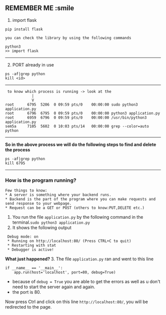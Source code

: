 ## REMEMBER ME :smile

1. import flask

```
pip install flask
```

`you can check the library by using the following commands`

```
python3
>> import flask

```

---

2. PORT already in use

```
ps -af|grep python
kill <id>
```

---


```
 to know which process is running -> look at the 
            |
            V
root      6795  5206  0 09:59 pts/0    00:00:00 sudo python3 application.py
root      6796  6795  0 09:59 pts/0    00:00:00 python3 application.py
root      6959  6796  0 09:59 pts/0    00:00:00 /usr/bin/python3 application.py
sem5a     7105  5602  0 10:03 pts/14   00:00:00 grep --color=auto python
```
---

<strong>So in the above process we will do the following steps to find and delete the process</strong>

```
ps -af|grep python
kill 6795
```

---

### How is the program running?

```
Few things to know:
* A server is something where your backend runs.
* Backend is the part of the program where you can make requests and send response to your webpage.
* Request can be a GET or POST (others to know:PUT,DELETE etc.)
```

1. You run the file `application.py` by the following command in the terminal.`sudo python3 application.py`
2. It shows the following output
```
 Debug mode: on
 * Running on http://localhost:80/ (Press CTRL+C to quit)
 * Restarting with stat
 * Debugger is active!
```
<strong> What just happened? </strong>
3. The file `application.py` ran and went to this line 

```
if __name__ == '__main__':
	app.run(host='localhost', port=80, debug=True)
```
- because of `debug = True` you are able to get the errors as well as u don't need to start the server again and again.
- the port is 80.

Now press Ctrl and click on this line `http://localhost:80/`, you will be redirected to the page.
